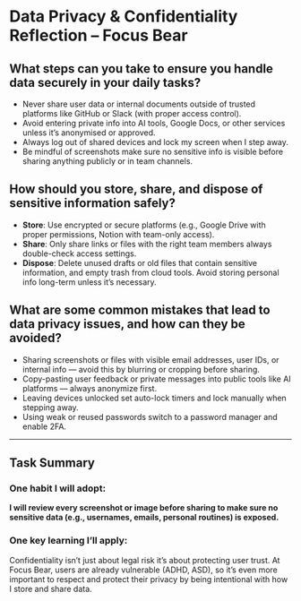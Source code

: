 # Data Privacy & Confidentiality Reflection – Focus Bear

## What steps can you take to ensure you handle data securely in your daily tasks?
- Never share user data or internal documents outside of trusted platforms like GitHub or Slack (with proper access control).
- Avoid entering private info into AI tools, Google Docs, or other services unless it’s anonymised or approved.
- Always log out of shared devices and lock my screen when I step away.
- Be mindful of screenshots make sure no sensitive info is visible before sharing anything publicly or in team channels.

## How should you store, share, and dispose of sensitive information safely?
- **Store**: Use encrypted or secure platforms (e.g., Google Drive with proper permissions, Notion with team-only access).
- **Share**: Only share links or files with the right team members always double-check access settings.
- **Dispose**: Delete unused drafts or old files that contain sensitive information, and empty trash from cloud tools. Avoid storing personal info long-term unless it’s necessary.

## What are some common mistakes that lead to data privacy issues, and how can they be avoided?
- Sharing screenshots or files with visible email addresses, user IDs, or internal info — avoid this by blurring or cropping before sharing.
- Copy-pasting user feedback or private messages into public tools like AI platforms — always anonymize first.
- Leaving devices unlocked set auto-lock timers and lock manually when stepping away.
- Using weak or reused passwords switch to a password manager and enable 2FA.

---

## Task Summary

### One habit I will adopt:
**I will review every screenshot or image before sharing to make sure no sensitive data (e.g., usernames, emails, personal routines) is exposed.**

### One key learning I’ll apply:
Confidentiality isn’t just about legal risk it’s about protecting user trust. At Focus Bear, users are already vulnerable (ADHD, ASD), so it’s even more important to respect and protect their privacy by being intentional with how I store and share data.
